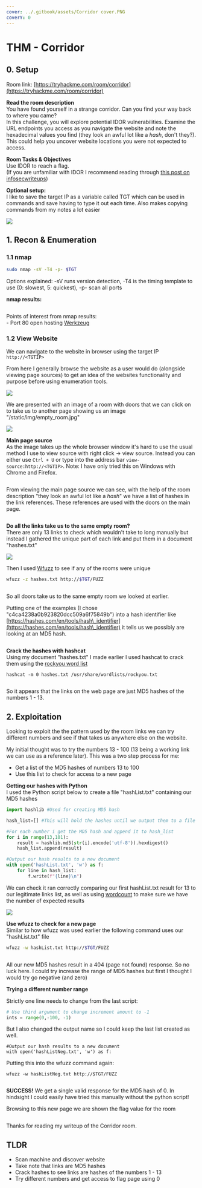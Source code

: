 ```yaml
---
cover: ../.gitbook/assets/Corridor cover.PNG
coverY: 0
---
```


# THM - Corridor

## 0. Setup

Room link: [https://tryhackme.com/room/corridor](https://tryhackme.com/room/corridor)

**Read the room description**\
You have found yourself in a strange corridor. Can you find your way back to where you came?\
In this challenge, you will explore potential IDOR vulnerabilities. Examine the URL endpoints you access as you navigate the website and note the hexadecimal values you find (they look an awful lot like a _hash_, don't they?). This could help you uncover website locations you were not expected to access.

**Room Tasks & Objectives**\
Use IDOR to reach a flag.\
(If you are unfamiliar with IDOR I recommend reading through [this post on infosecwriteups](https://infosecwriteups.com/what-is-idor-vulnerability-and-how-does-it-affect-you-85431d10f8fb))

**Optional setup:**\
I like to save the target IP as a variable called TGT which can be used in commands and save having to type it out each time. Also makes copying commands from my notes a lot easier

![](<../.gitbook/assets/echo target.PNG>)

## 1. Recon & Enumeration

### 1.1 nmap

```bash
sudo nmap -sV -T4 -p- $TGT
```

Options explained: -sV runs version detection, -T4 is the timing template to use (0: slowest, 5: quickest), -p- scan all ports

**nmap results:**

<figure><img src="../.gitbook/assets/namap results.PNG" alt=""><figcaption></figcaption></figure>

Points of interest from nmap results:\
\- Port 80 open hosting [Werkzeug](https://pypi.org/project/Werkzeug/)

### 1.2 View Website

We can navigate to the website in browser using the target IP `http://<TGTIP>`

From here I generally browse the website as a user would do (alongside viewing page sources) to get an idea of the websites functionality and purpose before using enumeration tools.

![](<../.gitbook/assets/main page black.png>)

We are presented with an image of a room with doors that we can click on to take us to another page showing us an image "/static/img/empty\_room.jpg"

![](../.gitbook/assets/empty\_room.jpg)

**Main page source**\
As the image takes up the whole browser window it's hard to use the usual method I use to view source with right click -> view source. Instead you can either use `Ctrl + U` or type into the address bar `view-source:http://<TGTIP>`. Note: I have only tried this on Windows with Chrome and Firefox.

<figure><img src="../.gitbook/assets/Main page source.PNG" alt=""><figcaption></figcaption></figure>

From viewing the main page source we can see, with the help of the room description "they look an awful lot like a _hash_" we have a list of hashes in the link references. These references are used with the doors on the main page.

<figure><img src="../.gitbook/assets/door links.png" alt=""><figcaption></figcaption></figure>

**Do all the links take us to the same empty room?**\
There are only 13 links to check which wouldn't take to long manually but instead I gathered the unique part of each link and put them in a document "hashes.txt"

![](../.gitbook/assets/hashesTXT.PNG)

Then I used [Wfuzz](https://wfuzz.readthedocs.io/en/latest/) to see if any of the rooms were unique

```bash
wfuzz -z hashes.txt http://$TGT/FUZZ
```

<figure><img src="../.gitbook/assets/wfuzz links.PNG" alt=""><figcaption></figcaption></figure>

So all doors take us to the same empty room we looked at earlier.

Putting one of the examples (I chose "c4ca4238a0b923820dcc509a6f75849b") into a hash identifier like [https://hashes.com/en/tools/hash\_identifier](https://hashes.com/en/tools/hash\_identifier) it tells us we possibly are looking at an MD5 hash.

<figure><img src="../.gitbook/assets/hash identifier.PNG" alt=""><figcaption></figcaption></figure>

**Crack the hashes with hashcat**\
Using my document "hashes.txt" I made earlier I used hashcat to crack them using the [rockyou word list](https://www.kali.org/tools/wordlists/)

```
hashcat -m 0 hashes.txt /usr/share/wordlists/rockyou.txt 
```

<figure><img src="../.gitbook/assets/hashcat.PNG" alt=""><figcaption></figcaption></figure>

So it appears that the links on the web page are just MD5 hashes of the numbers 1 - 13.

## 2. Exploitation

Looking to exploit the the pattern used by the room links we can try different numbers and see if that takes us anywhere else on the website.

My initial thought was to try the numbers 13 - 100 (13 being a working link we can use as a reference later). This was a two step process for me:

* Get a list of the MD5 hashes of numbers 13 to 100
* Use this list to check for access to a new page

**Getting our hashes with Python**\
I used the Python script below to create a file "hashList.txt" containing our MD5 hashes

```python
import hashlib #Used for creating MD5 hash

hash_list=[] #This will hold the hashes until we output them to a file

#For each number i get the MD5 hash and append it to hash_list
for i in range(13,101):
	result = hashlib.md5(str(i).encode('utf-8')).hexdigest()
	hash_list.append(result)

#Output our hash results to a new document
with open('hashList.txt', 'w') as f:
    for line in hash_list:
        f.write(f"{line}\n")
```

We can check it ran correctly comparing our first hashList.txt result for 13 to our legitimate links list, as well as using [wordcount](https://linux.die.net/man/1/wc) to make sure we have the number of expected results

![](<../.gitbook/assets/python check.PNG>)

**Use wfuzz to check for a new page**\
Similar to how wfuzz was used earlier the following command uses our "hashList.txt" file

```bash
wfuzz -w hashList.txt http://$TGT/FUZZ
```

<figure><img src="../.gitbook/assets/wfuzz pos.PNG" alt=""><figcaption></figcaption></figure>

All our new MD5 hashes result in a 404 (page not found) response. So no luck here. I could try increase the range of MD5 hashes but first I thought I would try go negative (and zero)

**Trying a different number range**

Strictly one line needs to change from the last script:

```python
# Use third argument to change increment amount to -1
ints = range(0,-100, -1)
```

But I also changed the output name so I could keep the last list created as well.

```
#Output our hash results to a new document
with open('hashListNeg.txt', 'w') as f:
```

Putting this into the wfuzz command again:

```
wfuzz -w hashListNeg.txt http://$TGT/FUZZ 
```

<figure><img src="../.gitbook/assets/wfuzz neg (1).PNG" alt=""><figcaption></figcaption></figure>

**SUCCESS!** We get a single valid response for the MD5 hash of 0. In hindsight I could easily have tried this manually without the python script!

Browsing to this new page we are shown the flag value for the room

<figure><img src="../.gitbook/assets/flag.PNG" alt=""><figcaption></figcaption></figure>

Thanks for reading my writeup of the Corridor room.

## TLDR

* Scan machine and discover website
* Take note that links are MD5 hashes
* Crack hashes to see links are hashes of the numbers 1 - 13
* Try different numbers and get access to flag page using 0
